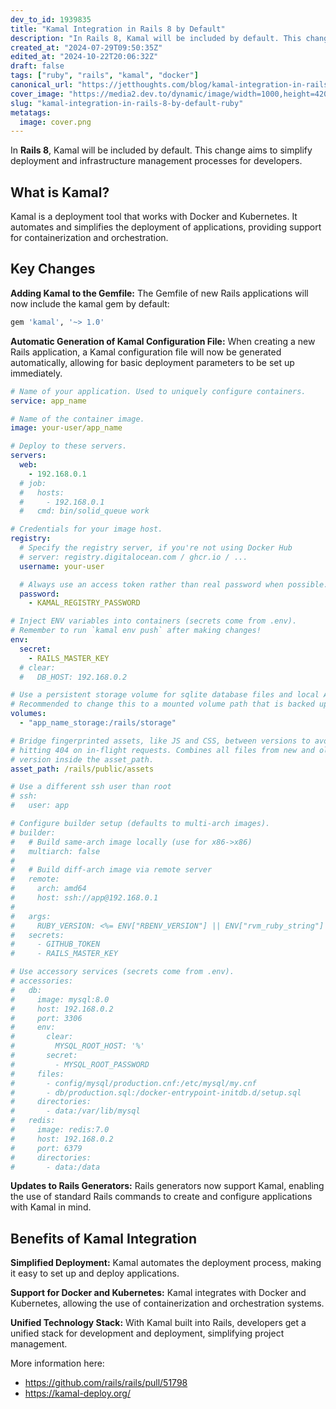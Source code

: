 ```yaml
---
dev_to_id: 1939835
title: "Kamal Integration in Rails 8 by Default"
description: "In Rails 8, Kamal will be included by default. This change aims to simplify deployment and..."
created_at: "2024-07-29T09:50:35Z"
edited_at: "2024-10-22T20:06:32Z"
draft: false
tags: ["ruby", "rails", "kamal", "docker"]
canonical_url: "https://jetthoughts.com/blog/kamal-integration-in-rails-8-by-default-ruby/"
cover_image: "https://media2.dev.to/dynamic/image/width=1000,height=420,fit=cover,gravity=auto,format=auto/https%3A%2F%2Fdev-to-uploads.s3.amazonaws.com%2Fuploads%2Farticles%2Fq8hqn47ak2tmxlr13awl.png"
slug: "kamal-integration-in-rails-8-by-default-ruby"
metatags:
  image: cover.png
---
```


In **Rails 8**, Kamal will be included by default. This change aims to simplify deployment and infrastructure management processes for developers. 

## What is Kamal?
Kamal is a deployment tool that works with Docker and Kubernetes. It automates and simplifies the deployment of applications, providing support for containerization and orchestration.

## Key Changes
**Adding Kamal to the Gemfile:**
The Gemfile of new Rails applications will now include the kamal gem by default:
```ruby
gem 'kamal', '~> 1.0'
```

**Automatic Generation of Kamal Configuration File:**
When creating a new Rails application, a Kamal configuration file will now be generated automatically, allowing for basic deployment parameters to be set up immediately.
```yaml
# Name of your application. Used to uniquely configure containers.
service: app_name

# Name of the container image.
image: your-user/app_name

# Deploy to these servers.
servers:
  web:
    - 192.168.0.1
  # job:
  #   hosts:
  #     - 192.168.0.1
  #   cmd: bin/solid_queue work

# Credentials for your image host.
registry:
  # Specify the registry server, if you're not using Docker Hub
  # server: registry.digitalocean.com / ghcr.io / ...
  username: your-user

  # Always use an access token rather than real password when possible.
  password:
    - KAMAL_REGISTRY_PASSWORD

# Inject ENV variables into containers (secrets come from .env).
# Remember to run `kamal env push` after making changes!
env:
  secret:
    - RAILS_MASTER_KEY
  # clear:
  #   DB_HOST: 192.168.0.2

# Use a persistent storage volume for sqlite database files and local Active Storage files.
# Recommended to change this to a mounted volume path that is backed up off server.
volumes:
  - "app_name_storage:/rails/storage"

# Bridge fingerprinted assets, like JS and CSS, between versions to avoid
# hitting 404 on in-flight requests. Combines all files from new and old
# version inside the asset_path.
asset_path: /rails/public/assets

# Use a different ssh user than root
# ssh:
#   user: app

# Configure builder setup (defaults to multi-arch images).
# builder:
#   # Build same-arch image locally (use for x86->x86)
#   multiarch: false
#
#   # Build diff-arch image via remote server
#   remote:
#     arch: amd64
#     host: ssh://app@192.168.0.1
#
#   args:
#     RUBY_VERSION: <%= ENV["RBENV_VERSION"] || ENV["rvm_ruby_string"] || "#{RUBY_ENGINE}-#{RUBY_ENGINE_VERSION}" %>
#   secrets:
#     - GITHUB_TOKEN
#     - RAILS_MASTER_KEY

# Use accessory services (secrets come from .env).
# accessories:
#   db:
#     image: mysql:8.0
#     host: 192.168.0.2
#     port: 3306
#     env:
#       clear:
#         MYSQL_ROOT_HOST: '%'
#       secret:
#         - MYSQL_ROOT_PASSWORD
#     files:
#       - config/mysql/production.cnf:/etc/mysql/my.cnf
#       - db/production.sql:/docker-entrypoint-initdb.d/setup.sql
#     directories:
#       - data:/var/lib/mysql
#   redis:
#     image: redis:7.0
#     host: 192.168.0.2
#     port: 6379
#     directories:
#       - data:/data
```

**Updates to Rails Generators:** 
Rails generators now support Kamal, enabling the use of standard Rails commands to create and configure applications with Kamal in mind.

## Benefits of Kamal Integration

**Simplified Deployment:** 
Kamal automates the deployment process, making it easy to set up and deploy applications.

**Support for Docker and Kubernetes:** 
Kamal integrates with Docker and Kubernetes, allowing the use of containerization and orchestration systems.

**Unified Technology Stack:**
With Kamal built into Rails, developers get a unified stack for development and deployment, simplifying project management.

More information here: 
- https://github.com/rails/rails/pull/51798
- https://kamal-deploy.org/